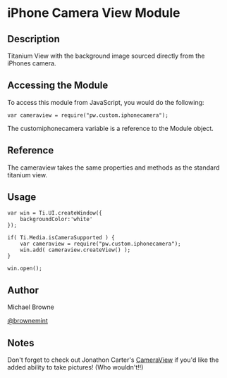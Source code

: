 # iPhone Camera View Module

## Description

Titanium View with the background image sourced directly from the iPhones camera.

## Accessing the Module

To access this module from JavaScript, you would do the following:

	var cameraview = require("pw.custom.iphonecamera");

The customiphonecamera variable is a reference to the Module object.	

## Reference

The cameraview takes the same properties and methods as the standard titanium view.

## Usage

	var win = Ti.UI.createWindow({
		backgroundColor:'white'
	});
	
	if( Ti.Media.isCameraSupported ) {
		var cameraview = require("pw.custom.iphonecamera");
		win.add( cameraview.createView() );
	}
	
	win.open();

## Author

Michael Browne

[@brownemint](http://www.twitter.com/brownemint)

## Notes
Don't forget to check out Jonathon Carter's [CameraView](https://github.com/jonathanrcarter/CameraView) if you'd like the added ability to take pictures! (Who wouldn't!!)